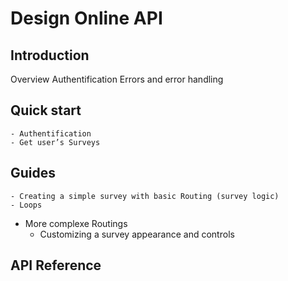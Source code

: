 # Design Online API
## Introduction
Overview
Authentification
Errors and error handling
## Quick start
	- Authentification
	- Get user’s Surveys
## Guides
	- Creating a simple survey with basic Routing (survey logic)
	- Loops
  - More complexe Routings
	- Customizing a survey appearance and controls
## API Reference
